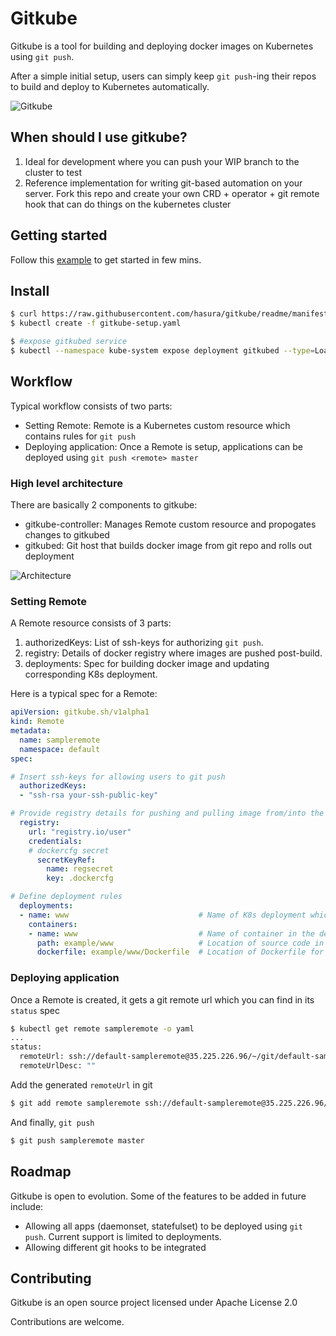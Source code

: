 # Gitkube

Gitkube is a tool for building and deploying docker images on Kubernetes using `git push`. 

After a simple initial setup, users can simply keep `git push`-ing their repos to build and deploy to Kubernetes automatically.

![Gitkube](https://raw.githubusercontent.com/hasura/gitkube/master/artifacts/gitkube.gif)

## When should I use gitkube?
1. Ideal for development where you can push your WIP branch to the cluster to test
2. Reference implementation for writing git-based automation on your server. Fork this repo and create your own CRD + operator + git remote hook that can do things on the kubernetes cluster

## Getting started

Follow this [example](https://github.com/hasura/gitkube-example) to get started in few mins.

## Install

```sh
$ curl https://raw.githubusercontent.com/hasura/gitkube/readme/manifests/gitkube-setup.yaml > gitkube-setup.yaml
$ kubectl create -f gitkube-setup.yaml

$ #expose gitkubed service
$ kubectl --namespace kube-system expose deployment gitkubed --type=LoadBalancer --name=gitkubed
```

## Workflow

Typical workflow consists of two parts:
- Setting Remote: Remote is a Kubernetes custom resource which contains rules for `git push` 
- Deploying application: Once a Remote is setup, applications can be deployed using `git push <remote> master`

### High level architecture

There are basically 2 components to gitkube:
- gitkube-controller: Manages Remote custom resource and propogates changes to gitkubed
- gitkubed: Git host that builds docker image from git repo and rolls out deployment

![Architecture](https://raw.githubusercontent.com/hasura/gitkube/master/artifacts/gitkube-v0.1.png)

### Setting Remote
A Remote resource consists of 3 parts:
1. authorizedKeys: List of ssh-keys for authorizing `git push`.
2. registry: Details of docker registry where images are pushed post-build.
3. deployments: Spec for building docker image and updating corresponding K8s deployment.

Here is a typical spec for a Remote:
```yaml
apiVersion: gitkube.sh/v1alpha1
kind: Remote
metadata:
  name: sampleremote
  namespace: default
spec:

# Insert ssh-keys for allowing users to git push
  authorizedKeys:
  - "ssh-rsa your-ssh-public-key"

# Provide registry details for pushing and pulling image from/into the cluster 
  registry:
    url: "registry.io/user"
    credentials:
    # dockercfg secret
      secretKeyRef:
        name: regsecret
        key: .dockercfg

# Define deployment rules
  deployments:
  - name: www                             # Name of K8s deployment which is updated on git push
    containers: 
    - name: www                           # Name of container in the deployment which is built during git push
      path: example/www                   # Location of source code in the git repo
      dockerfile: example/www/Dockerfile  # Location of Dockerfile for the source code
```

### Deploying application

Once a Remote is created, it gets a git remote url which you can find in its `status` spec

```sh
$ kubectl get remote sampleremote -o yaml
...
status:
  remoteUrl: ssh://default-sampleremote@35.225.226.96/~/git/default-sampleremote
  remoteUrlDesc: ""
```

Add the generated `remoteUrl` in git

```sh
$ git add remote sampleremote ssh://default-sampleremote@35.225.226.96/~/git/default-sampleremote
```

And finally, `git push`

```sh
$ git push sampleremote master
```

## Roadmap

Gitkube is open to evolution. Some of the features to be added in future include:  

- Allowing all apps (daemonset, statefulset) to be deployed using `git push`. Current support is limited to deployments.
- Allowing different git hooks to be integrated

## Contributing

Gitkube is an open source project licensed under Apache License 2.0

Contributions are welcome. 

